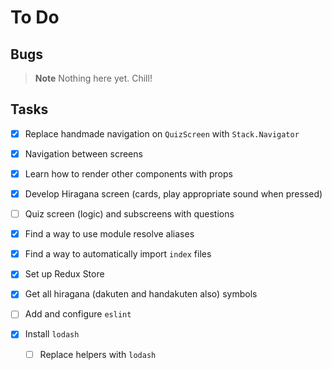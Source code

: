 # To Do

## Bugs

> **Note**
> Nothing here yet. Chill!

## Tasks

- [x] Replace handmade navigation on `QuizScreen` with `Stack.Navigator`
- [x] Navigation between screens
- [x] Learn how to render other components with props
- [x] Develop Hiragana screen (cards, play appropriate sound when pressed)
- [ ] Quiz screen (logic) and subscreens with questions

- [x] Find a way to use module resolve aliases
- [x] Find a way to automatically import `index` files

- [x] Set up Redux Store

- [x] Get all hiragana (dakuten and handakuten also) symbols

- [ ] Add and configure `eslint`
- [x] Install `lodash`
  - [ ] Replace helpers with `lodash`
